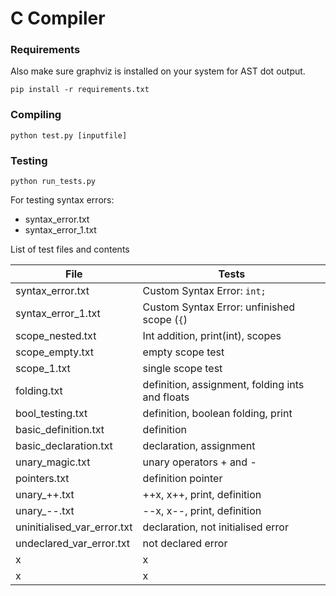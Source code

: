 # C Compiler
### Requirements
Also make sure graphviz is installed on your system for AST dot output.

`pip install -r requirements.txt`

### Compiling
`python test.py [inputfile] `


### Testing
`python run_tests.py`

For testing syntax errors:
- syntax_error.txt
- syntax_error_1.txt

List of test files and contents


| File  | Tests |
| ------------- | ------------- |
| syntax_error.txt  | Custom Syntax Error: `int;`   |
| syntax_error_1.txt  | Custom Syntax Error: unfinished scope (`{`) |
| scope_nested.txt  | Int addition, print(int), scopes  |
| scope_empty.txt  | empty scope test  |
| scope_1.txt  | single scope test  |
| folding.txt | definition, assignment, folding ints and floats  |
| bool_testing.txt  | definition, boolean folding, print |
| basic_definition.txt  | definition  |
| basic_declaration.txt  | declaration, assignment  |
| unary_magic.txt  | unary operators + and -  |
| pointers.txt  | definition pointer  |
| unary_++.txt  | ++x, x++, print, definition  |
| unary_--.txt  | --x, x--, print, definition  |
| uninitialised_var_error.txt  | declaration, not initialised error  |
| undeclared_var_error.txt  | not declared error  |
| x  | x  |
| x  | x  |
